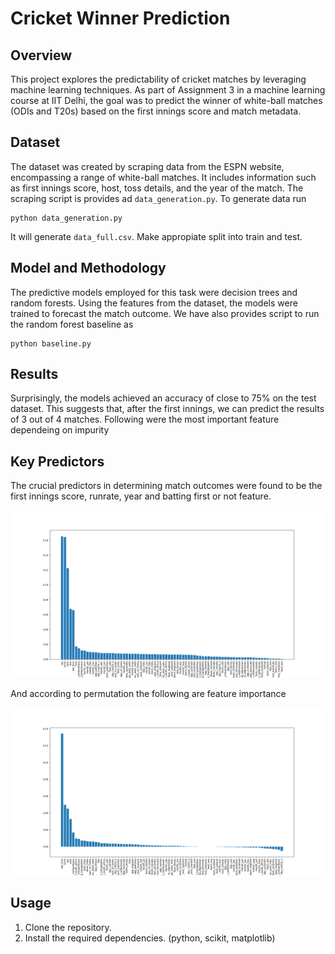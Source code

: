 # Cricket Winner Prediction

## Overview
This project explores the predictability of cricket matches by leveraging machine learning techniques. As part of Assignment 3 in a machine learning course at IIT Delhi, the goal was to predict the winner of white-ball matches (ODIs and T20s) based on the first innings score and match metadata.

## Dataset
The dataset was created by scraping data from the ESPN website, encompassing a range of white-ball matches. It includes information such as first innings score, host, toss details, and the year of the match. The scraping script is provides ad `data_generation.py`. To generate data run
```
python data_generation.py
```
It will generate `data_full.csv`. Make appropiate split into train and test. 

## Model and Methodology
The predictive models employed for this task were decision trees and random forests. Using the features from the dataset, the models were trained to forecast the match outcome. We have also provides script to run the random forest baseline as 
```
python baseline.py
```

## Results
Surprisingly, the models achieved an accuracy of close to 75% on the test dataset. This suggests that, after the first innings, we can predict the results of 3 out of 4 matches. Following were the most important feature dependeing on impurity 




## Key Predictors
The crucial predictors in determining match outcomes were found to be the first innings score, runrate, year and batting first or not feature.

<img src="./feature_importance.png" alt="Alt Text" width="600"/>

And according to permutation the following are feature importance 

<img src="./per_imp.png" alt="Alt Text" width="600"/>

## Usage
1. Clone the repository.
2. Install the required dependencies. (python, scikit, matplotlib)
